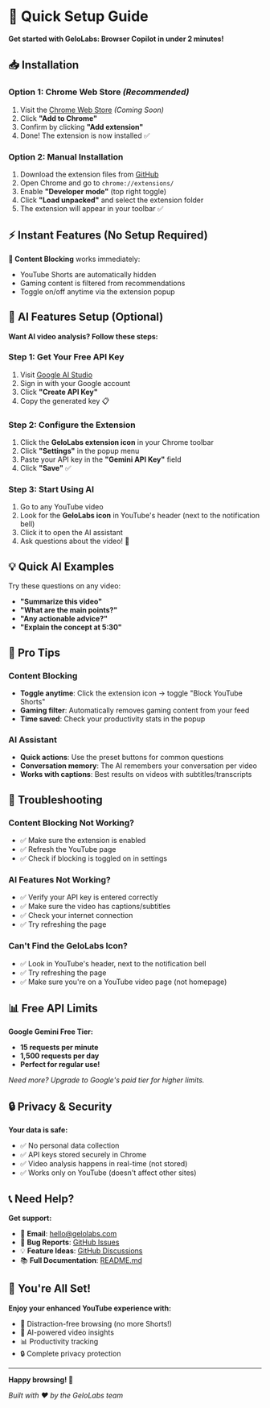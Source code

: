 # 🚀 Quick Setup Guide

**Get started with GeloLabs: Browser Copilot in under 2 minutes!**

## 📥 Installation

### Option 1: Chrome Web Store *(Recommended)*
1. Visit the [Chrome Web Store](https://chrome.google.com/webstore) *(Coming Soon)*
2. Click **"Add to Chrome"**
3. Confirm by clicking **"Add extension"**
4. Done! The extension is now installed ✅

### Option 2: Manual Installation
1. Download the extension files from [GitHub](https://github.com/gelo-labs/browser-copilot)
2. Open Chrome and go to `chrome://extensions/`
3. Enable **"Developer mode"** (top right toggle)
4. Click **"Load unpacked"** and select the extension folder
5. The extension will appear in your toolbar ✅

## ⚡ Instant Features (No Setup Required)

**🚫 Content Blocking** works immediately:
- YouTube Shorts are automatically hidden
- Gaming content is filtered from recommendations
- Toggle on/off anytime via the extension popup

## 🤖 AI Features Setup (Optional)

**Want AI video analysis? Follow these steps:**

### Step 1: Get Your Free API Key
1. Visit [Google AI Studio](https://makersuite.google.com/app/apikey)
2. Sign in with your Google account
3. Click **"Create API Key"**
4. Copy the generated key 📋

### Step 2: Configure the Extension
1. Click the **GeloLabs extension icon** in your Chrome toolbar
2. Click **"Settings"** in the popup menu
3. Paste your API key in the **"Gemini API Key"** field
4. Click **"Save"** ✅

### Step 3: Start Using AI
1. Go to any YouTube video
2. Look for the **GeloLabs icon** in YouTube's header (next to the notification bell)
3. Click it to open the AI assistant
4. Ask questions about the video! 🎉

## 💡 Quick AI Examples

Try these questions on any video:
- **"Summarize this video"**
- **"What are the main points?"**
- **"Any actionable advice?"**
- **"Explain the concept at 5:30"**

## 🎯 Pro Tips

### Content Blocking
- **Toggle anytime**: Click the extension icon → toggle "Block YouTube Shorts"
- **Gaming filter**: Automatically removes gaming content from your feed
- **Time saved**: Check your productivity stats in the popup

### AI Assistant
- **Quick actions**: Use the preset buttons for common questions
- **Conversation memory**: The AI remembers your conversation per video
- **Works with captions**: Best results on videos with subtitles/transcripts

## 🔧 Troubleshooting

### Content Blocking Not Working?
- ✅ Make sure the extension is enabled
- ✅ Refresh the YouTube page
- ✅ Check if blocking is toggled on in settings

### AI Features Not Working?
- ✅ Verify your API key is entered correctly
- ✅ Make sure the video has captions/subtitles
- ✅ Check your internet connection
- ✅ Try refreshing the page

### Can't Find the GeloLabs Icon?
- ✅ Look in YouTube's header, next to the notification bell
- ✅ Try refreshing the page
- ✅ Make sure you're on a YouTube video page (not homepage)

## 📊 Free API Limits

**Google Gemini Free Tier:**
- **15 requests per minute**
- **1,500 requests per day**
- **Perfect for regular use!**

*Need more? Upgrade to Google's paid tier for higher limits.*

## 🔒 Privacy & Security

**Your data is safe:**
- ✅ No personal data collection
- ✅ API keys stored securely in Chrome
- ✅ Video analysis happens in real-time (not stored)
- ✅ Works only on YouTube (doesn't affect other sites)

## 📞 Need Help?

**Get support:**
- 📧 **Email**: hello@gelolabs.com
- 🐛 **Bug Reports**: [GitHub Issues](https://github.com/gelo-labs/browser-copilot/issues)
- 💡 **Feature Ideas**: [GitHub Discussions](https://github.com/gelo-labs/browser-copilot/discussions)
- 📚 **Full Documentation**: [README.md](README.md)

## 🎉 You're All Set!

**Enjoy your enhanced YouTube experience with:**
- 🚫 Distraction-free browsing (no more Shorts!)
- 🤖 AI-powered video insights
- 📊 Productivity tracking
- 🔒 Complete privacy protection

---

**Happy browsing! 🚀**

*Built with ❤️ by the GeloLabs team* 